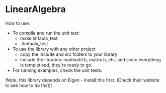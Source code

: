 # LinearAlgebra

How to use:
   - To compile and run the unit test: 
       - make lmfaola_test
       - ./lmfaola_test
   - To use the library with any other project
       - copy the include and src folders to your library
       - include the libraries: matrixutil.h, matrix.h, etc. and since everything is templetised, they're ready to go.
   - For running examples, check the unit tests.
   
!Note, this library depends on Eigen - install this first. (Check their website to see how to do that)!
